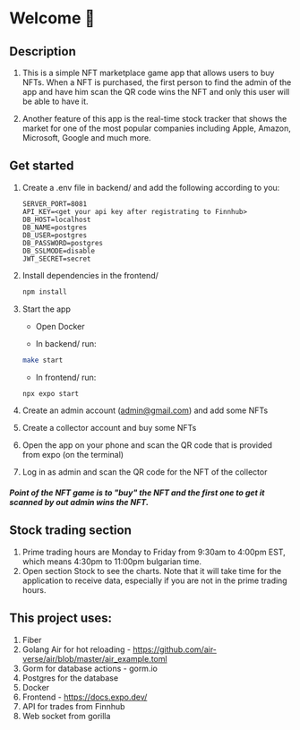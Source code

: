 # Welcome 👋

## Description

1. This is a simple NFT marketplace game app that allows users to buy NFTs. When a NFT is purchased, the first person to find the admin of the app and have him scan the QR code wins the NFT and only this user will be able to have it. 

2. Another feature of this app is the real-time stock tracker that shows the market for one of the most popular companies including Apple, Amazon, Microsoft, Google and much more. 


## Get started

1. Create a .env file in backend/ and add the following according to you:
   ```
   SERVER_PORT=8081
   API_KEY=<get your api key after registrating to Finnhub>
   DB_HOST=localhost
   DB_NAME=postgres
   DB_USER=postgres
   DB_PASSWORD=postgres
   DB_SSLMODE=disable
   JWT_SECRET=secret
   ```

2. Install dependencies in the frontend/

   ```bash
   npm install
   ```

3. Start the app

   - Open Docker

   - In backend/ run:

   ```bash
   make start
   ```

   - In frontend/ run: 

   ```bash
   npx expo start
   ```

4. Create an admin account (admin@gmail.com) and add some NFTs

5. Create a collector account and buy some NFTs

6. Open the app on your phone and scan the QR code that is provided from expo (on the terminal)

7. Log in as admin and scan the QR code for the NFT of the collector

##### Point of the NFT game is to "buy" the NFT and the first one to get it scanned by out admin wins the NFT.

## Stock trading section
1. Prime trading hours are Monday to Friday from 9:30am to 4:00pm EST, which means 4:30pm to 11:00pm bulgarian time.
2. Open section Stock to see the charts. Note that it will take time for the application to receive data, especially if you are not in the prime trading hours.


## This project uses: 
1. Fiber
2. Golang Air for hot reloading - https://github.com/air-verse/air/blob/master/air_example.toml
3. Gorm for database actions - gorm.io
4. Postgres for the database
5. Docker
6. Frontend - https://docs.expo.dev/
7. API for trades from Finnhub
8. Web socket from gorilla
